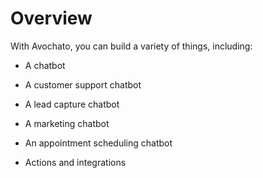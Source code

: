 # Overview

With Avochato, you can build a variety of things, including:

- A chatbot

- A customer support chatbot

- A lead capture chatbot

- A marketing chatbot

- An appointment scheduling chatbot

- Actions and integrations
